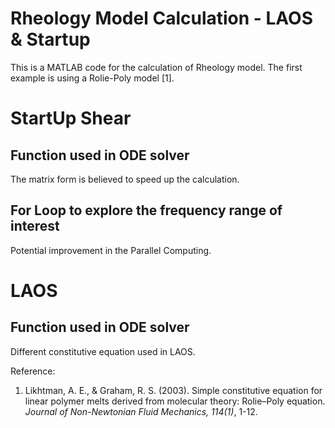 # Rheology Model Calculation - LAOS & Startup

This is a MATLAB code for the calculation of Rheology model. The first example is using a Rolie-Poly model [1].

# StartUp Shear

## Function used in ODE solver

The matrix form is believed to speed up the calculation. 

## For Loop to explore the frequency range of interest

Potential improvement in the Parallel Computing.

# LAOS

## Function used in ODE solver

Different constitutive equation used in LAOS.

Reference:
1. Likhtman, A. E., & Graham, R. S. (2003). Simple constitutive equation for linear polymer melts derived from molecular theory: Rolie–Poly equation. *Journal of Non-Newtonian Fluid Mechanics, 114(1)*, 1-12.
